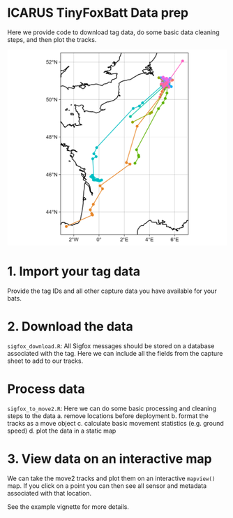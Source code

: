 # ICARUS TinyFoxBatt Data prep

Here we provide code to download tag data, do some basic data cleaning steps, and then plot the tracks.

![](fig/N_leisleri.png)

# 1. Import your tag data
Provide the tag IDs and all other capture data you have available for your bats.

# 2. Download the data
```sigfox_download.R```: All Sigfox messages should be stored on a database associated with the tag. Here we can include all the fields from the capture sheet to add to our tracks.

# Process data 
```sigfox_to_move2.R```: Here we can do some basic processing and cleaning steps to the data
a. remove locations before deployment
b. format the tracks as a move object
c. calculate basic movement statistics (e.g. ground speed)
d. plot the data in a static map

# 3. View data on an interactive map
We can take the move2 tracks and plot them on an interactive ```mapview()``` map. If you click on a point you can then see all sensor and metadata associated with that location.

See the example vignette for more details.

